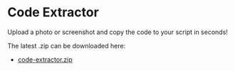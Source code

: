 # Code Extractor

Upload a photo or screenshot and copy the code to your script in seconds!

The latest .zip can be downloaded here:

* [code-extractor.zip](https://drive.google.com/uc?export=download&id=1FEOtd5WgWcLDKZLvZbhwqWY1IMiDu_hX)
